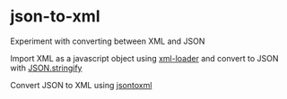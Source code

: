 # json-to-xml
Experiment with converting between XML and JSON

Import XML as a javascript object using [xml-loader](https://github.com/gisikw/xml-loader) 
and convert to JSON with [JSON.stringify](https://developer.mozilla.org/en-US/docs/Web/JavaScript/Reference/Global_Objects/JSON/stringify)

Convert JSON to XML using [jsontoxml](https://github.com/soldair/node-jsontoxml)